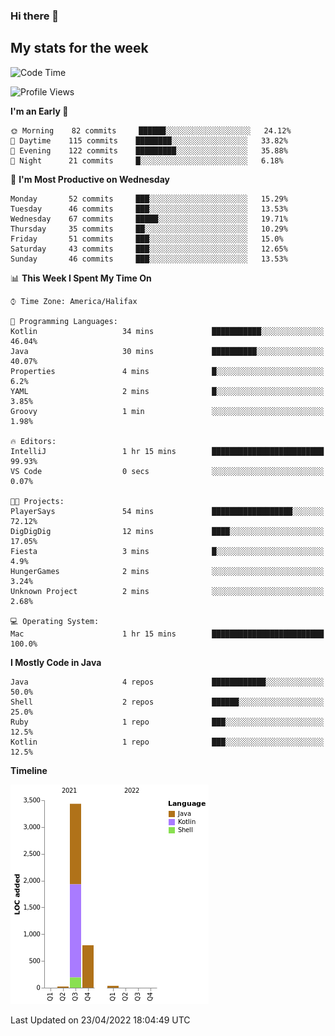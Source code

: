 ### Hi there 👋

## My stats for the week
<!--START_SECTION:waka-->
![Code Time](http://img.shields.io/badge/Code%20Time-183%20hrs%2050%20mins-blue)

![Profile Views](http://img.shields.io/badge/Profile%20Views-7-blue)

**I'm an Early 🐤** 

```text
🌞 Morning    82 commits     ██████░░░░░░░░░░░░░░░░░░░   24.12% 
🌆 Daytime    115 commits    ████████░░░░░░░░░░░░░░░░░   33.82% 
🌃 Evening    122 commits    █████████░░░░░░░░░░░░░░░░   35.88% 
🌙 Night      21 commits     █░░░░░░░░░░░░░░░░░░░░░░░░   6.18%

```
📅 **I'm Most Productive on Wednesday** 

```text
Monday       52 commits     ███░░░░░░░░░░░░░░░░░░░░░░   15.29% 
Tuesday      46 commits     ███░░░░░░░░░░░░░░░░░░░░░░   13.53% 
Wednesday    67 commits     █████░░░░░░░░░░░░░░░░░░░░   19.71% 
Thursday     35 commits     ██░░░░░░░░░░░░░░░░░░░░░░░   10.29% 
Friday       51 commits     ███░░░░░░░░░░░░░░░░░░░░░░   15.0% 
Saturday     43 commits     ███░░░░░░░░░░░░░░░░░░░░░░   12.65% 
Sunday       46 commits     ███░░░░░░░░░░░░░░░░░░░░░░   13.53%

```


📊 **This Week I Spent My Time On** 

```text
⌚︎ Time Zone: America/Halifax

💬 Programming Languages: 
Kotlin                   34 mins             ███████████░░░░░░░░░░░░░░   46.04% 
Java                     30 mins             ██████████░░░░░░░░░░░░░░░   40.07% 
Properties               4 mins              █░░░░░░░░░░░░░░░░░░░░░░░░   6.2% 
YAML                     2 mins              █░░░░░░░░░░░░░░░░░░░░░░░░   3.85% 
Groovy                   1 min               ░░░░░░░░░░░░░░░░░░░░░░░░░   1.98%

🔥 Editors: 
IntelliJ                 1 hr 15 mins        █████████████████████████   99.93% 
VS Code                  0 secs              ░░░░░░░░░░░░░░░░░░░░░░░░░   0.07%

🐱‍💻 Projects: 
PlayerSays               54 mins             ██████████████████░░░░░░░   72.12% 
DigDigDig                12 mins             ████░░░░░░░░░░░░░░░░░░░░░   17.05% 
Fiesta                   3 mins              █░░░░░░░░░░░░░░░░░░░░░░░░   4.9% 
HungerGames              2 mins              ░░░░░░░░░░░░░░░░░░░░░░░░░   3.24% 
Unknown Project          2 mins              ░░░░░░░░░░░░░░░░░░░░░░░░░   2.68%

💻 Operating System: 
Mac                      1 hr 15 mins        █████████████████████████   100.0%

```

**I Mostly Code in Java** 

```text
Java                     4 repos             ████████████░░░░░░░░░░░░░   50.0% 
Shell                    2 repos             ██████░░░░░░░░░░░░░░░░░░░   25.0% 
Ruby                     1 repo              ███░░░░░░░░░░░░░░░░░░░░░░   12.5% 
Kotlin                   1 repo              ███░░░░░░░░░░░░░░░░░░░░░░   12.5%

```


**Timeline**

![Chart not found](https://raw.githubusercontent.com/lyndseyy/lyndseyy/main/charts/bar_graph.png) 


 Last Updated on 23/04/2022 18:04:49 UTC
<!--END_SECTION:waka-->